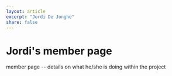 ```yaml
---
layout: article
excerpt: "Jordi De Jonghe"
share: false
---
```


# Jordi's member page
member page -- details on what he/she is doing within the project
